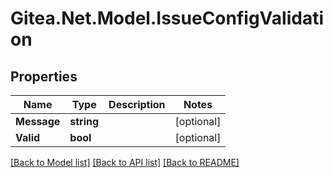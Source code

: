 # Gitea.Net.Model.IssueConfigValidation

## Properties

Name | Type | Description | Notes
------------ | ------------- | ------------- | -------------
**Message** | **string** |  | [optional] 
**Valid** | **bool** |  | [optional] 

[[Back to Model list]](../README.md#documentation-for-models) [[Back to API list]](../README.md#documentation-for-api-endpoints) [[Back to README]](../README.md)

